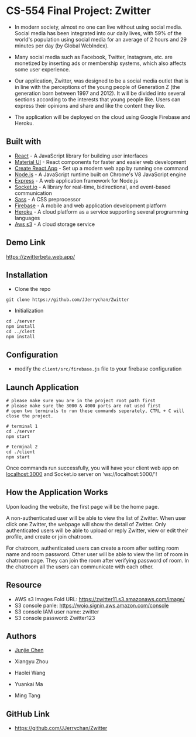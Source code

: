 # CS-554 Final Project: Zwitter

- In modern society, almost no one can live without using social media. Social media has been integrated into our daily
  lives, with 59% of the world's population using social media for an average of 2 hours and 29 minutes per day (by
  Global WebIndex).
- Many social media such as Facebook, Twitter, Instagram, etc. are monetized by inserting ads or membership systems,
  which also affects some user experience.
- Our application, Zwitter, was designed to be a social media outlet that is in line with the perceptions of the young
  people of Generation Z (the generation born between 1997 and 2012). It will be divided into several sections according
  to the interests that young people like. Users can express their opinions and share and like the content they like.

- The application will be deployed on the cloud using Google Firebase and Heroku.

## Built with

- [React](https://reactjs.org/) - A JavaScript library for building user interfaces
- [Material UI](https://mui.com/) - React components for faster and easier web development
- [Create React App](https://create-react-app.dev/) - Set up a modern web app by running one command
- [Node.js](https://nodejs.org/en/) - A JavaScript runtime built on Chrome's V8 JavaScript engine
- [Express](https://expressjs.com/) - A web application framework for Node.js
- [Socket.io](https://socket.io/) - A library for real-time, bidirectional, and event-based communication
- [Sass](https://sass-lang.com/) - A CSS preprocessor
- [Firebase](https://firebase.google.com/) - A mobile and web application development platform
- [Heroku](https://www.heroku.com/) - A cloud platform as a service supporting several programming languages
- [Aws s3](https://aws.amazon.com/s3/) - A cloud storage service

## Demo Link

https://zwitterbeta.web.app/

## Installation

- Clone the repo

```
git clone https://github.com/JJerrychan/Zwitter
```

- Initialization

```
cd ./server
npm install
cd ../clent
npm install
```

## Configuration

- modify the `client/src/firebase.js` file to your firebase configuration

## Launch Application

```
# please make sure you are in the project root path first
# please make sure the 3000 & 4000 ports are not used first
# open two terminals to run these commands seperately, CTRL + C will close the project.

# terminal 1
cd ./server
npm start

# terminal 2
cd ./client
npm start
```

Once commands run successfully, you will have your client web app on [localhost:3000](http://localhost:3000/) and
Socket.io server on 'ws://localhost:5000/'!

## How the Application Works

Upon loading the website, the first page will be the home page.

A non-authenticated user will be able to view the list of Zwitter. When user click one Zwitter, the webpage will show
the detail of Zwitter. Only authenticated users will be able to upload or reply Zwitter, view or edit their profile, and
create or join chatroom.

For chatroom, authenticated users can create a room after setting room name and room password. Other user will be able
to view the list of room in chatroom page. They can join the room after verifying password of room. In the chatroom all
the users can communicate with each other.

## Resource

- AWS s3 Images Fold URL: https://zwitter11.s3.amazonaws.com/image/
- S3 console panle: https://woio.signin.aws.amazon.com/console
- S3 console IAM user name: zwitter
- S3 console password: Zwitter123

## Authors

- [Junjie Chen](https://github.com/JJerrychan)

- Xiangyu Zhou

- Haolei Wang

- Yuankai Ma

- Ming Tang

## GitHub Link

- https://github.com/JJerrychan/Zwitter
